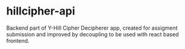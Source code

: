 <!--
META:
{
  TYPE: "WebAPP-API",
  MAIN:
  [
    "NodeJS",
    "Back-End"
  ],
  TAGS:
  [
    "JavaScript",
    "Web-Development",
    "Back-End",
    "NodeJS",
    "Mathematics",
    "Cryptography",
    "Ciphers",
    "REST",
    "Express",
  ],
  STATS:
  {
    SATISFACTION: 4,
    DIFFICULTY: 4,
    CHALLANGE: 6
  }
}
-->

# hillcipher-api

Backend part of Y-Hill Cipher Decipherer app, created for assigment submission
and improved by decoupling to be used with react based frontend.
